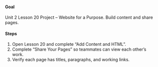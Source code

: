 #### Goal

Unit 2 Lesson 20 Project – Website for a Purpose. Build content and share pages.

#### Steps

1. Open Lesson 20 and complete “Add Content and HTML”.
2. Complete “Share Your Pages” so teammates can view each other’s work.
3. Verify each page has titles, paragraphs, and working links.
